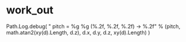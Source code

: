 # work_out
Path.Log.debug(
        "  pitch = %g %g (%.2f, %.2f, %.2f) -> %.2f"
        % (pitch, math.atan2(xy(d).Length, d.z), d.x, d.y, d.z, xy(d).Length)
    )

